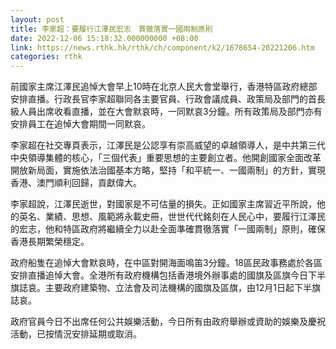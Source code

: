 ```yaml
---
layout: post
title: 李家超：要履行江澤民宏志　貫徹落實一國兩制原則
date: 2022-12-06 15:18:32.000000000 +08:00
link: https://news.rthk.hk/rthk/ch/component/k2/1678654-20221206.htm
categories: rthk
---
```


前國家主席江澤民追悼大會早上10時在北京人民大會堂舉行，香港特區政府總部安排直播。行政長官李家超聯同各主要官員、行政會議成員、政策局及部門的首長級人員出席收看直播，並在大會默哀時，一同默哀3分鐘。所有政策局及部門亦有安排員工在追悼大會期間一同默哀。

李家超在社交專頁表示，江澤民是公認享有崇高威望的卓越領導人，是中共第三代中央領導集體的核心，「三個代表」重要思想的主要創立者。他開創國家全面改革開放新局面，實施依法治國基本方略，堅持「和平統一、一國兩制」的方針，實現香港、澳門順利回歸，貢獻偉大。

李家超說，江澤民逝世，對國家是不可估量的損失。正如國家主席習近平所說，他的英名、業績、思想、風範將永載史冊，世世代代銘刻在人民心中，要履行江澤民的宏志，他和特區政府將繼續全力以赴全面準確貫徹落實「一國兩制」原則，確保香港長期繁榮穩定。

政府船隻在追悼大會默哀時，在中區對開海面鳴笛3分鐘。18區民政事務處於各區安排直播追悼大會。全港所有政府機構包括香港境外辦事處的國旗及區旗今日下半旗誌哀。主要政府建築物、立法會及司法機構的國旗及區旗，由12月1日起下半旗誌哀。

政府官員今日不出席任何公共娛樂活動，今日所有由政府舉辦或資助的娛樂及慶祝活動，已按情況安排延期或取消。 
